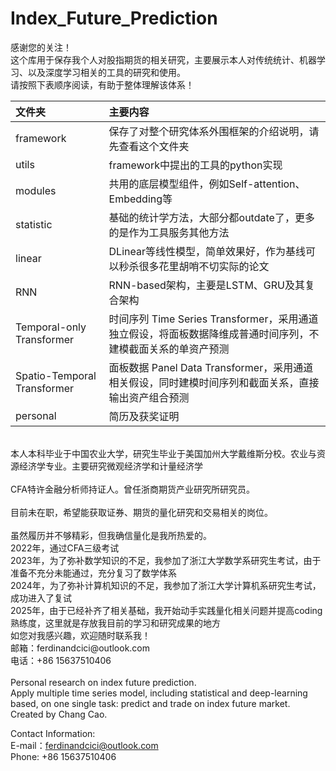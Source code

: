 # Index_Future_Prediction
感谢您的关注！ <br>
这个库用于保存我个人对股指期货的相关研究，主要展示本人对传统统计、机器学习、以及深度学习相关的工具的研究和使用。 <br>
请按照下表顺序阅读，有助于整体理解该体系！ <br>

| 文件夹 | 主要内容 |
|:-------|:--------|
| framework |保存了对整个研究体系外围框架的介绍说明，请先查看这个文件夹|
| utils |framework中提出的工具的python实现  |
| modules |共用的底层模型组件，例如Self-attention、Embedding等  |
| statistic |基础的统计学方法，大部分都outdate了，更多的是作为工具服务其他方法  |
| linear |DLinear等线性模型，简单效果好，作为基线可以秒杀很多花里胡哨不切实际的论文 |
| RNN  |RNN-based架构，主要是LSTM、GRU及其复合架构|
| Temporal-only Transformer |时间序列 Time Series Transformer，采用通道独立假设，将面板数据降维成普通时间序列，不建模截面关系的单资产预测  |
| Spatio-Temporal Transformer |面板数据 Panel Data Transformer，采用通道相关假设，同时建模时间序列和截面关系，直接输出资产组合预测  |
| personal |简历及获奖证明|

 <br>
本人本科毕业于中国农业大学，研究生毕业于美国加州大学戴维斯分校。农业与资源经济学专业。主要研究微观经济学和计量经济学<br>
 <br>
CFA特许金融分析师持证人。曾任浙商期货产业研究所研究员。 <br>
 <br>
目前未在职，希望能获取证券、期货的量化研究和交易相关的岗位。 <br>
<br>
虽然履历并不够精彩，但我确信量化是我所热爱的。<br>
2022年，通过CFA三级考试<br>
2023年，为了弥补数学知识的不足，我参加了浙江大学数学系研究生考试，由于准备不充分未能通过，充分复习了数学体系<br>
2024年，为了弥补计算机知识的不足，我参加了浙江大学计算机系研究生考试，成功进入了复试<br>
2025年，由于已经补齐了相关基础，我开始动手实践量化相关问题并提高coding熟练度，这里就是存放我目前的学习和研究成果的地方<br>
如您对我感兴趣，欢迎随时联系我！ <br>
邮箱：ferdinandcici@outlook.com <br>
电话：+86 15637510406 <br>
<br>
Personal research on index future prediction. <br>
Apply multiple time series model, including statistical and deep-learning based, on one single task: predict and trade on index future market. <br>
Created by Chang Cao.<br>

Contact Information:<br>
E-mail：ferdinandcici@outlook.com<br>
Phone: +86 15637510406<br>
